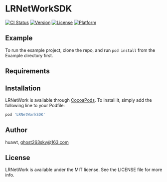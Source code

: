 # LRNetWorkSDK
[![CI Status](https://img.shields.io/travis/huawt/LRNetWorkSDK.svg?style=flat)](https://travis-ci.org/huawt/LRNetWorkSDK)
[![Version](https://img.shields.io/cocoapods/v/LRNetWorkSDK.svg?style=flat)](https://cocoapods.org/pods/LRNetWorkSDK)
[![License](https://img.shields.io/cocoapods/l/LRNetWorkSDK.svg?style=flat)](https://cocoapods.org/pods/LRNetWorkSDK)
[![Platform](https://img.shields.io/cocoapods/p/LRNetWorkSDK.svg?style=flat)](https://cocoapods.org/pods/LRNetWorkSDK)
## Example
To run the example project, clone the repo, and run `pod install` from the Example directory first.
## Requirements
## Installation
LRNetWork is available through [CocoaPods](https://cocoapods.org). To install
it, simply add the following line to your Podfile:
```ruby
pod 'LRNetWorkSDK'
```
## Author
huawt, ghost263sky@163.com
## License
LRNetWork is available under the MIT license. See the LICENSE file for more info.
